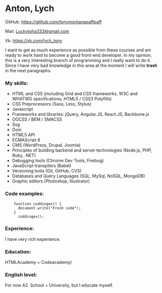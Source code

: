 Anton, Lych
===
   GitHub: https://github.com/tonymontanapaffpaff

   Mail: Luckytoha333@gmail.com
   
   Vk: https://vk.com/lych_tony
   
  I want to get as much experience as possible from these courses and am ready to work hard to become a good front-end developer. In my opinion, this is a very interesting branch of programming and I really want to do it. Since I have very bad knowledge in this area at the moment I will write **trash** in the next paragraphs.

 ### My skills:
 * HTML and CSS (including Grid and CSS frameworks, W3C and WHATWG specifications, HTML5 / CSS3 Polyfills)
 * CSS Preprocessors (Sass, Less, Stylus)
 * Javascript
 * Frameworks and libraries: jQuery, Angular.JS, React.JS, Backbone.js
 * OOCSS / BEM / SMACSS
 * Svg
 * Dom
 * HTML5 API
 * ECMAScript 6
 * CMS (WordPress, Drupal, Joomla)
 * Principles of building backend and server technologies (Node.js, PHP, Ruby, .NET)
 * Debugging tools (Chrome Dev Tools, Firebug)
 * JavaScript transpilers (Babel)
 * Versioning tools (Git, GitHub, CVS)
 * Databases and Query Languages (SQL, MySql, NoSQL, MongoDB)
 * Graphic editors (Photoshop, Illustrator)
 
 
 ### Code examples:
 
```
    function coddingex() {
      document.write("Fresh code");
    }
      coddingex();
```  


 ### Experience:
 I have very rich experience.

 ### Education:
 HTMLAcademy + Codeacademy)

 ### English level:
 For now A2. School + University, but I educate myself.